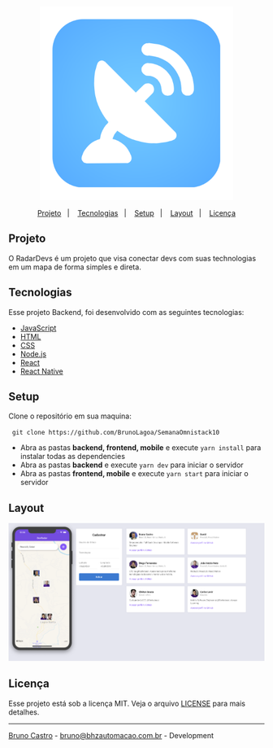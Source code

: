 <div align="center">
    <img alt="RadarDev" title="#RadarDev" src="frontend/public/projeto/radar.png" width="380px" />
</div>

<p align="center">
  <a href="#projeto">Projeto</a>&nbsp;&nbsp;&nbsp;|&nbsp;&nbsp;&nbsp;
  <a href="#tecnologias">Tecnologias</a>&nbsp;&nbsp;&nbsp;|&nbsp;&nbsp;&nbsp;
  <a href="#setup">Setup</a>&nbsp;&nbsp;&nbsp;|&nbsp;&nbsp;&nbsp;
  <a href="#layout">Layout</a>&nbsp;&nbsp;&nbsp;|&nbsp;&nbsp;&nbsp;
  <a href="#licença">Licença</a>
</p>

## Projeto

O RadarDevs é um projeto que visa conectar devs com suas technologias em um mapa de forma simples e direta.

## Tecnologias

Esse projeto Backend, foi desenvolvido com as seguintes tecnologias:

- [JavaScript](https://developer.mozilla.org/pt-BR/docs/Web/JavaScript)
- [HTML](https://developer.mozilla.org/pt-BR/docs/Web/HTML)
- [CSS](https://developer.mozilla.org/pt-BR/docs/Web/CSS)
- [Node.js](https://nodejs.org/en/) 
- [React](https://reactjs.org)
- [React Native](https://github.com/facebook/create-react-app)

## Setup

Clone o repositório em sua maquina:

` git clone https://github.com/BrunoLagoa/SemanaOmnistack10`

- Abra as pastas **backend, frontend, mobile** e execute `yarn install` para instalar todas as dependencies
- Abra as pastas **backend** e execute `yarn dev` para iniciar o servidor
- Abra as pastas **frontend, mobile** e execute `yarn start` para iniciar o servidor

## Layout

<div align="center">
    <img alt="Desktop" title="#Desktop" src="frontend/src/assets/../../public/projeto/01.png" width="850px" />
</div>

## Licença

Esse projeto está sob a licença MIT. Veja o arquivo [LICENSE](LICENSE.md) para mais detalhes.

---

[Bruno Castro](http://www.brunocastro.dev) - [bruno@bhzautomacao.com.br](mailto:bruno@bhzautomacao.com.br) - Development
